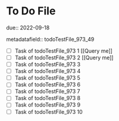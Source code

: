 # To Do File

due:: 2022-09-18

metadatafield:: todoTestFile_973_49

- [ ] Task of todoTestFile_973 1 [[Query me]]
- [ ] Task of todoTestFile_973 2 [[Query me]]
- [ ] Task of todoTestFile_973 3
- [ ] Task of todoTestFile_973 4
- [ ] Task of todoTestFile_973 5
- [ ] Task of todoTestFile_973 6
- [ ] Task of todoTestFile_973 7
- [ ] Task of todoTestFile_973 8
- [ ] Task of todoTestFile_973 9
- [ ] Task of todoTestFile_973 10